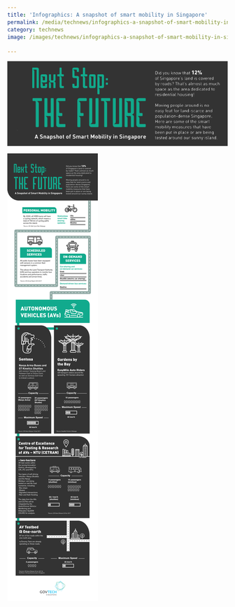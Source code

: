 ```yaml
---
title: 'Infographics: A snapshot of smart mobility in Singapore'
permalink: /media/technews/infographics-a-snapshot-of-smart-mobility-in-singapore
category: technews
image: /images/technews/infographics-a-snapshot-of-smart-mobility-in-singapore-part-1.png

---
```



![infographics: a snapshot of smart mobility in singapore](/images/technews/infographics-a-snapshot-of-smart-mobility-in-singapore-part-1.png)

![infographics: a snapshot of smart mobility in singapore](/images/technews/infographics-a-snapshot-of-smart-mobility-in-singapore-part-2.png)

